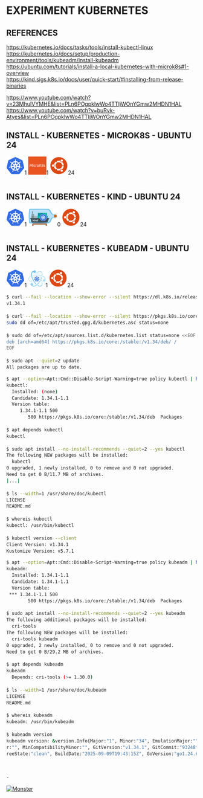 # EXPERIMENT KUBERNETES

## REFERENCES

https://kubernetes.io/docs/tasks/tools/install-kubectl-linux  
https://kubernetes.io/docs/setup/production-environment/tools/kubeadm/install-kubeadm  
https://ubuntu.com/tutorials/install-a-local-kubernetes-with-microk8s#1-overview  
https://kind.sigs.k8s.io/docs/user/quick-start/#installing-from-release-binaries

https://www.youtube.com/watch?v=23MhuIVYMHE&list=PLn6POgpklwWo4TTIjWOnYGmw2MHDN1HAL  
https://www.youtube.com/watch?v=buRvk-Atyes&list=PLn6POgpklwWo4TTIjWOnYGmw2MHDN1HAL

## INSTALL - KUBERNETES - MICROK8S - UBUNTU 24

[![Kubernetes](img/kubernetes.webp "Kubernetes")](https://kubernetes.io)1
[![MicroK8s](img/microk8s.webp "MikroK8s")](https://microk8s.io)1
[![Ubuntu](img/ubuntu.webp "Ubuntu")](https://ubuntu.com)24

```bash
```

## INSTALL - KUBERNETES - KIND - UBUNTU 24

[![Kubernetes](img/kubernetes.webp "Kubernetes")](https://kubernetes.io)1
[![Kind](img/kind.webp "Kind")](https://kind.sigs.k8s.io)0
[![Ubuntu](img/ubuntu.webp "Ubuntu")](https://ubuntu.com)24

```bash
```

## INSTALL - KUBERNETES - KUBEADM - UBUNTU 24

[![Kubernetes](img/kubernetes.webp "Kubernetes")](https://kubernetes.io)1
[![Kubeadm](img/kubeadm.webp "Kubeadm")](https://kubernetes.io/docs/reference/setup-tools/kubeadm)1
[![Ubuntu](img/ubuntu.webp "Ubuntu")](https://ubuntu.com)24

```bash
$ curl --fail --location --show-error --silent https://dl.k8s.io/release/stable.txt && echo
v1.34.1

$ curl --fail --location --show-error --silent https://pkgs.k8s.io/core:/stable:/v1.34/deb/Release.key |
sudo dd of=/etc/apt/trusted.gpg.d/kubernetes.asc status=none

$ sudo dd of=/etc/apt/sources.list.d/kubernetes.list status=none <<EOF
deb [arch=amd64] https://pkgs.k8s.io/core:/stable:/v1.34/deb/ /
EOF

$ sudo apt --quiet=2 update
All packages are up to date.
```

```bash
$ apt --option=Apt::Cmd::Disable-Script-Warning=true policy kubectl | head --lines=6
kubectl:
  Installed: (none)
  Candidate: 1.34.1-1.1
  Version table:
     1.34.1-1.1 500
        500 https://pkgs.k8s.io/core:/stable:/v1.34/deb  Packages

$ apt depends kubectl
kubectl

$ sudo apt install --no-install-recommends --quiet=2 --yes kubectl
The following NEW packages will be installed:
  kubectl
0 upgraded, 1 newly installed, 0 to remove and 0 not upgraded.
Need to get 0 B/11.7 MB of archives.
|...|

$ ls --width=1 /usr/share/doc/kubectl
LICENSE
README.md

$ whereis kubectl
kubectl: /usr/bin/kubectl

$ kubectl version --client
Client Version: v1.34.1
Kustomize Version: v5.7.1
```

```bash
$ apt --option=Apt::Cmd::Disable-Script-Warning=true policy kubeadm | head --lines=6
kubeadm:
  Installed: 1.34.1-1.1
  Candidate: 1.34.1-1.1
  Version table:
 *** 1.34.1-1.1 500
        500 https://pkgs.k8s.io/core:/stable:/v1.34/deb  Packages

$ sudo apt install --no-install-recommends --quiet=2 --yes kubeadm
The following additional packages will be installed:
  cri-tools
The following NEW packages will be installed:
  cri-tools kubeadm
0 upgraded, 2 newly installed, 0 to remove and 0 not upgraded.
Need to get 0 B/29.2 MB of archives.

$ apt depends kubeadm
kubeadm
  Depends: cri-tools (>= 1.30.0)

$ ls --width=1 /usr/share/doc/kubeadm
LICENSE
README.md

$ whereis kubeadm
kubeadm: /usr/bin/kubeadm

$ kubeadm version
kubeadm version: &version.Info{Major:"1", Minor:"34", EmulationMajor:"", EmulationMinor:"", MinCompatibilityMajo
r:"", MinCompatibilityMinor:"", GitVersion:"v1.34.1", GitCommit:"93248f9ae092f571eb870b7664c534bfc7d00f03", GitT
reeState:"clean", BuildDate:"2025-09-09T19:43:15Z", GoVersion:"go1.24.6", Compiler:"gc", Platform:"linux/amd64"}
```

&nbsp;

`-`

[![Monster](https://avatars.githubusercontent.com/u/47848582?s=96&v=4 "Boo!")](../README.md)
